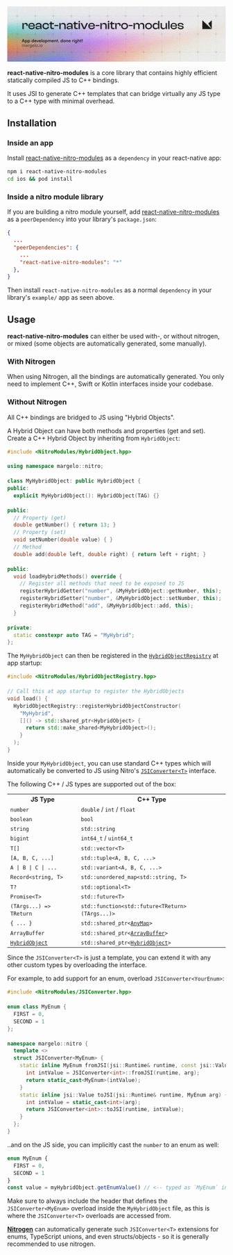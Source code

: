 <a href="https://margelo.io">
  <picture>
    <source media="(prefers-color-scheme: dark)" srcset="../../docs/img/banner-react-native-nitro-modules-dark.png" />
    <source media="(prefers-color-scheme: light)" srcset="../../docs/img/banner-react-native-nitro-modules-light.png" />
    <img alt="Nitrogen" src="../../docs/img/banner-react-native-nitro-modules-light.png" />
  </picture>
</a>

<br />

**react-native-nitro-modules** is a core library that contains highly efficient statically compiled JS to C++ bindings.

It uses JSI to generate C++ templates that can bridge virtually any JS type to a C++ type with minimal overhead.

## Installation

### Inside an app

Install [react-native-nitro-modules](https://npmjs.org/react-native-nitro-modules) as a `dependency` in your react-native app:
```sh
npm i react-native-nitro-modules
cd ios && pod install
```

### Inside a nitro module library

If you are building a nitro module yourself, add [react-native-nitro-modules](https://npmjs.org/react-native-nitro-modules) as a `peerDependency` into your library's `package.json`:

```json
{
  ...
  "peerDependencies": {
    ...
    "react-native-nitro-modules": "*"
  },
}
```

Then install `react-native-nitro-modules` as a normal `dependency` in your library's `example/` app as seen above.

## Usage

**react-native-nitro-modules** can either be used with-, or without nitrogen, or mixed (some objects are automatically generated, some manually).

### With Nitrogen

When using Nitrogen, all the bindings are automatically generated. You only need to implement C++, Swift or Kotlin interfaces inside your codebase.

### Without Nitrogen

All C++ bindings are bridged to JS using "Hybrid Objects".

A Hybrid Object can have both methods and properties (get and set).
Create a C++ Hybrid Object by inheriting from `HybridObject`:

```cpp
#include <NitroModules/HybridObject.hpp>

using namespace margelo::nitro;

class MyHybridObject: public HybridObject {
public:
  explicit MyHybridObject(): HybridObject(TAG) {}

public:
  // Property (get)
  double getNumber() { return 13; }
  // Property (set)
  void setNumber(double value) { }
  // Method
  double add(double left, double right) { return left + right; }

public:
  void loadHybridMethods() override {
    // Register all methods that need to be exposed to JS
    registerHybridGetter("number", &MyHybridObject::getNumber, this);
    registerHybridSetter("number", &MyHybridObject::setNumber, this);
    registerHybridMethod("add", &MyHybridObject::add, this);
  }

private:
  static constexpr auto TAG = "MyHybrid";
};
```

The `MyHybridObject` can then be registered in the [`HybridObjectRegistry`](./cpp/registry/HybridObjectRegistry.hpp) at app startup:

```cpp
#include <NitroModules/HybridObjectRegistry.hpp>

// Call this at app startup to register the HybridObjects
void load() {
  HybridObjectRegistry::registerHybridObjectConstructor(
    "MyHybrid",
    []() -> std::shared_ptr<HybridObject> {
      return std::make_shared<MyHybridObject>();
    }
  );
}
```

Inside your `MyHybridObject`, you can use standard C++ types which will automatically be converted to JS using Nitro's [`JSIConverter<T>`](./cpp/jsi/JSIConverter.hpp) interface.

The following C++ / JS types are supported out of the box:

<table>
  <tr>
    <th>JS Type</th>
    <th>C++ Type</th>
  </tr>

  <tr>
    <td><code>number</code></td>
    <td><code>double</code> / <code>int</code> / <code>float</code></td>
  </tr>
  <tr>
    <td><code>boolean</code></td>
    <td><code>bool</code></td>
  </tr>
  <tr>
    <td><code>string</code></td>
    <td><code>std::string</code></td>
  </tr>
  <tr>
    <td><code>bigint</code></td>
    <td><code>int64_t</code> / <code>uint64_t</code></td>
  </tr>
  <tr>
    <td><code>T[]</code></td>
    <td><code>std::vector&lt;T&gt;</code></td>
  </tr>
  <tr>
    <td><code>[A, B, C, ...]</code></td>
    <td><code>std::tuple&lt;A, B, C, ...&gt;</code></td>
  </tr>
  <tr>
    <td><code>A | B | C | ...</code></td>
    <td><code>std::variant&lt;A, B, C, ...&gt;</code></td>
  </tr>
  <tr>
    <td><code>Record&lt;string, T&gt;</code></td>
    <td><code>std::unordered_map&lt;std::string, T&gt;</code></td>
  </tr>
  <tr>
    <td><code>T?</code></td>
    <td><code>std::optional&lt;T&gt;</code></td>
  </tr>
  <tr>
    <td><code>Promise&lt;T&gt;</code></td>
    <td><code>std::future&lt;T&gt;</code></td>
  </tr>
  <tr>
    <td><code>(TArgs...) =&gt; TReturn</code></td>
    <td><code>std::function&lt;std::future&lt;TReturn&gt; (TArgs...)&gt;</code></td>
  </tr>
  <tr>
    <td><code>{ ... }</code></td>
    <td><code>std::shared_ptr&lt;<a href="./cpp/core/AnyMap.hpp">AnyMap</a>&gt;</code></td>
  </tr>
  <tr>
    <td><code>ArrayBuffer</code></td>
    <td><code>std::shared_ptr&lt;<a href="./cpp/jsi/ArrayBuffer.hpp">ArrayBuffer</a>&gt;</code></td>
  </tr>
  <tr>
    <td><code><a href="./src/HybridObject.ts">HybridObject</a></code></td>
    <td><code>std::shared_ptr&lt;<a href="./cpp/core/HybridObject.hpp">HybridObject</a>&gt;</code></td>
  </tr>
</table>


Since the `JSIConverter<T>` is just a template, you can extend it with any other custom types by overloading the interface.

For example, to add support for an enum, overload `JSIConverter<YourEnum>`:

```cpp
#include <NitroModules/JSIConverter.hpp>

enum class MyEnum {
  FIRST = 0,
  SECOND = 1
};

namespace margelo::nitro {
  template <>
  struct JSIConverter<MyEnum> {
    static inline MyEnum fromJSI(jsi::Runtime& runtime, const jsi::Value& arg) {
      int intValue = JSIConverter<int>::fromJSI(runtime, arg);
      return static_cast<MyEnum>(intValue);
    }
    static inline jsi::Value toJSI(jsi::Runtime& runtime, MyEnum arg) {
      int intValue = static_cast<int>(arg);
      return JSIConverter<int>::toJSI(runtime, intValue);
    }
  };
}
```

..and on the JS side, you can implicitly cast the `number` to an enum as well:

```js
enum MyEnum {
  FIRST = 0,
  SECOND = 1
}
const value = myHybridObject.getEnumValue() // <-- typed as `MyEnum` instead of `number`
```

Make sure to always include the header that defines the `JSIConverter<MyEnum>` overload inside the `MyHybridObject` file, as this is where the `JSIConverter<T>` overloads are accessed from.

[**Nitrogen**](../nitrogen/) can automatically generate such `JSIConverter<T>` extensions for enums, TypeScript unions, and even structs/objects - so it is generally recommended to use nitrogen.
